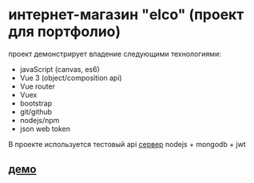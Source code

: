 # интернет-магазин "elco" (проект для портфолио)  

проект демонстрирует владение следующими технологиями:
- javaScript (canvas, es6)
- Vue 3 (object/composition api)
- Vue router
- Vuex
- bootstrap
- git/github
- nodejs/npm
- json web token

В проекте используется тестовый api [сервер](https://github.com/lokilok1993/Node.js_api_sample) 
nodejs + mongodb + jwt


## [демо](http://134.0.117.85:1111/)